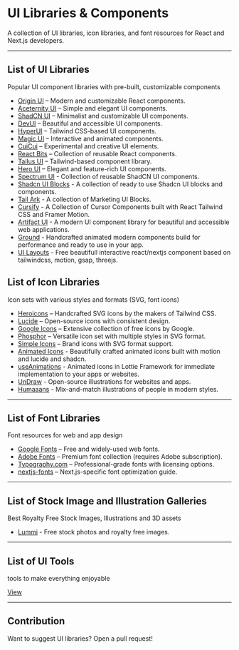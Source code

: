# UI Libraries & Components

A collection of UI libraries, icon libraries, and font resources for React and Next.js developers.

---

## List of UI Libraries
Popular UI component libraries with pre-built, customizable components
- [Origin UI](https://originui.com/) – Modern and customizable React components.
- [Aceternity UI](https://ui.aceternity.com/) – Simple and elegant UI components.
- [ShadCN UI](https://ui.shadcn.com/) – Minimalist and customizable UI components.
- [DevUI](https://www.devui.in/) – Beautiful and accessible UI components.
- [HyperUI](https://www.hyperui.dev/) – Tailwind CSS-based UI components.
- [Magic UI](https://magicui.design/) – Interactive and animated components.
- [CuiCui](https://cuicui.day/) – Experimental and creative UI elements.
- [React Bits](https://www.reactbits.dev/) – Collection of reusable React components.
- [Tailus UI](https://ui.tailus.io/) – Tailwind-based component library.
- [Hero UI](https://www.heroui.com/) – Elegant and feature-rich UI components.
- [Spectrum UI](https://spectrumui.arihantcodes.in/) - Collection of reusable ShadCN UI components.
- [Shadcn UI Blocks](https://www.shadcnui-blocks.com/) - A collection of ready to use Shadcn UI blocks and components.
- [Tail Ark](https://tailark.com/) - A collection of Marketing UI Blocks.
- [Cursify](https://cursify.vercel.app/) - A Collection of Cursor Components built with React Tailwind CSS and Framer Motion.
- [Artifact UI](https://artifactui.in/) - A modern UI component library for beautiful and accessible web applications.
- [Ground](https://ground.bossadizenith.me/docs/components) - Handcrafted animated modern components build for performance and ready to use in your app.
- [UI Layouts](https://www.ui-layouts.com/) - Free beautifull interactive react/nextjs component based on tailwindcss, motion, gsap, threejs.

## List of Icon Libraries
Icon sets with various styles and formats (SVG, font icons)
- [Heroicons](https://heroicons.com/) – Handcrafted SVG icons by the makers of Tailwind CSS.
- [Lucide](https://lucide.dev/) – Open-source icons with consistent design.
- [Google Icons](https://fonts.google.com/icons) – Extensive collection of free icons by Google.
- [Phosphor](https://phosphoricons.com/) – Versatile icon set with multiple styles in SVG format.
- [Simple Icons](https://simpleicons.org/) – Brand icons with SVG format support.
- [Animated Icons](https://icons.pqoqubbw.dev/) - Beautifully crafted animated icons built with motion and lucide and shadcn.
- [useAnimations](https://useanimations.com/) - Animated icons in Lottie Framework for immediate implementation to your apps or websites.
- [UnDraw](https://undraw.co/illustrations) - Open-source illustrations for websites and apps.
- [Humaaans](https://www.humaaans.com/) - Mix-and-match illustrations of people in modern styles.

---

## List of Font Libraries
Font resources for web and app design
- [Google Fonts](https://fonts.google.com/) – Free and widely-used web fonts.
- [Adobe Fonts](https://fonts.adobe.com/) – Premium font collection (requires Adobe subscription).
- [Typography.com](https://typography.com/) – Professional-grade fonts with licensing options.
- [nextjs-fonts](https://nextjs.org/docs/pages/building-your-application/optimizing/fonts) – Next.js-specific font optimization guide.

---

## List of Stock Image and Illustration Galleries
Best Royalty Free Stock Images, Illustrations and 3D assets
- [Lummi](https://www.lummi.ai/) - Free stock photos and royalty free images.

---

## List of UI Tools
tools to make everything enjoyable

[View](https://github.com/Bharathi4real/awesome-nextjs/blob/main/resources/tools.md#ui-tools)

---

## Contribution
Want to suggest UI libraries? Open a pull request!
